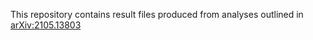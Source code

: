This repository contains result files produced from analyses outlined in [arXiv:2105.13803](https://arxiv.org/abs/2105.13803)
